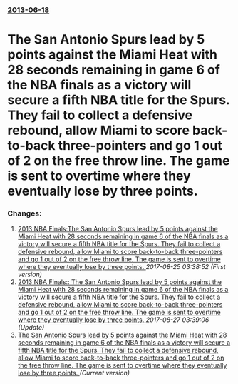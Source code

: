 ### [2013-06-18](/news/2013/06/18/index.md)

# The San Antonio Spurs lead by 5 points against the Miami Heat with 28 seconds remaining in game 6 of the NBA finals as a victory will secure a fifth NBA title for the Spurs. They fail to collect a defensive rebound, allow Miami to score back-to-back three-pointers and go 1 out of 2 on the free throw line. The game is sent to overtime where they eventually lose by three points. 




### Changes:

1. [2013 NBA Finals:The San Antonio Spurs lead by 5 points against the Miami Heat with 28 seconds remaining in game 6 of the NBA finals as a victory will secure a fifth NBA title for the Spurs. They fail to collect a defensive rebound, allow Miami to score back-to-back three-pointers and go 1 out of 2 on the free throw line. The game is sent to overtime where they eventually lose by three points. ](/news/2013/06/18/2013-nba-finals-pthe-san-antonio-spurs-lead-by-5-points-against-the-miami-heat-with-28-seconds-remaining-in-game-6-of-the-nba-finals-as-a-vi.md) _2017-08-25 03:38:52 (First version)_
2. [2013 NBA Finals:: The San Antonio Spurs lead by 5 points against the Miami Heat with 28 seconds remaining in game 6 of the NBA finals as a victory will secure a fifth NBA title for the Spurs. They fail to collect a defensive rebound, allow Miami to score back-to-back three-pointers and go 1 out of 2 on the free throw line. The game is sent to overtime where they eventually lose by three points. ](/news/2013/06/18/2013-nba-finals-the-san-antonio-spurs-lead-by-5-points-against-the-miami-heat-with-28-seconds-remaining-in-game-6-of-the-nba-finals-as-a-v.md) _2017-08-27 03:39:06 (Update)_
2. [The San Antonio Spurs lead by 5 points against the Miami Heat with 28 seconds remaining in game 6 of the NBA finals as a victory will secure a fifth NBA title for the Spurs. They fail to collect a defensive rebound, allow Miami to score back-to-back three-pointers and go 1 out of 2 on the free throw line. The game is sent to overtime where they eventually lose by three points. ](/news/2013/06/18/the-san-antonio-spurs-lead-by-5-points-against-the-miami-heat-with-28-seconds-remaining-in-game-6-of-the-nba-finals-as-a-victory-will-secure.md) _(Current version)_
